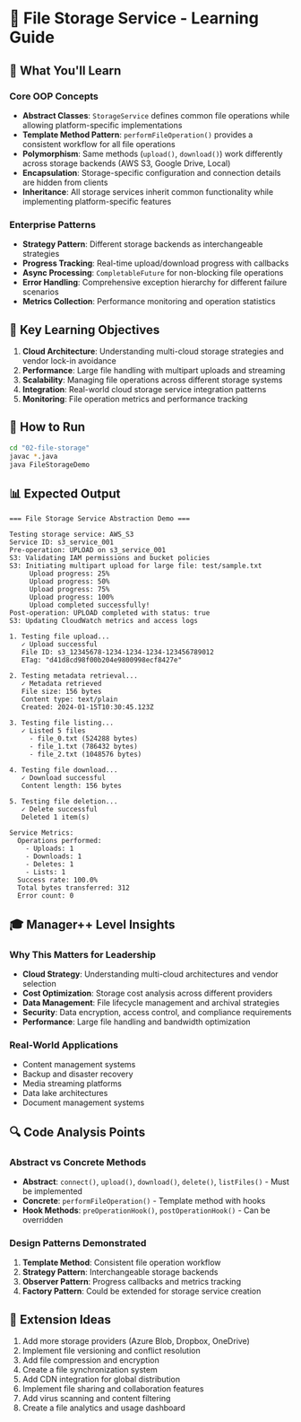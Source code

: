 # 📁 File Storage Service - Learning Guide

## 🎯 What You'll Learn

### Core OOP Concepts
- **Abstract Classes**: `StorageService` defines common file operations while allowing platform-specific implementations
- **Template Method Pattern**: `performFileOperation()` provides a consistent workflow for all file operations
- **Polymorphism**: Same methods (`upload()`, `download()`) work differently across storage backends (AWS S3, Google Drive, Local)
- **Encapsulation**: Storage-specific configuration and connection details are hidden from clients
- **Inheritance**: All storage services inherit common functionality while implementing platform-specific features

### Enterprise Patterns
- **Strategy Pattern**: Different storage backends as interchangeable strategies
- **Progress Tracking**: Real-time upload/download progress with callbacks
- **Async Processing**: `CompletableFuture` for non-blocking file operations
- **Error Handling**: Comprehensive exception hierarchy for different failure scenarios
- **Metrics Collection**: Performance monitoring and operation statistics

## 🚀 Key Learning Objectives

1. **Cloud Architecture**: Understanding multi-cloud storage strategies and vendor lock-in avoidance
2. **Performance**: Large file handling with multipart uploads and streaming
3. **Scalability**: Managing file operations across different storage systems
4. **Integration**: Real-world cloud storage service integration patterns
5. **Monitoring**: File operation metrics and performance tracking

## 🔧 How to Run

```bash
cd "02-file-storage"
javac *.java
java FileStorageDemo
```

## 📊 Expected Output

```
=== File Storage Service Abstraction Demo ===

Testing storage service: AWS_S3
Service ID: s3_service_001
Pre-operation: UPLOAD on s3_service_001
S3: Validating IAM permissions and bucket policies
S3: Initiating multipart upload for large file: test/sample.txt
     Upload progress: 25%
     Upload progress: 50%
     Upload progress: 75%
     Upload progress: 100%
     Upload completed successfully!
Post-operation: UPLOAD completed with status: true
S3: Updating CloudWatch metrics and access logs

1. Testing file upload...
   ✓ Upload successful
   File ID: s3_12345678-1234-1234-1234-123456789012
   ETag: "d41d8cd98f00b204e9800998ecf8427e"

2. Testing metadata retrieval...
   ✓ Metadata retrieved
   File size: 156 bytes
   Content type: text/plain
   Created: 2024-01-15T10:30:45.123Z

3. Testing file listing...
   ✓ Listed 5 files
     - file_0.txt (524288 bytes)
     - file_1.txt (786432 bytes)
     - file_2.txt (1048576 bytes)

4. Testing file download...
   ✓ Download successful
   Content length: 156 bytes

5. Testing file deletion...
   ✓ Delete successful
   Deleted 1 item(s)

Service Metrics:
  Operations performed:
    - Uploads: 1
    - Downloads: 1
    - Deletes: 1
    - Lists: 1
  Success rate: 100.0%
  Total bytes transferred: 312
  Error count: 0
```

## 🎓 Manager++ Level Insights

### Why This Matters for Leadership
- **Cloud Strategy**: Understanding multi-cloud architectures and vendor selection
- **Cost Optimization**: Storage cost analysis across different providers
- **Data Management**: File lifecycle management and archival strategies
- **Security**: Data encryption, access control, and compliance requirements
- **Performance**: Large file handling and bandwidth optimization

### Real-World Applications
- Content management systems
- Backup and disaster recovery
- Media streaming platforms
- Data lake architectures
- Document management systems

## 🔍 Code Analysis Points

### Abstract vs Concrete Methods
- **Abstract**: `connect()`, `upload()`, `download()`, `delete()`, `listFiles()` - Must be implemented
- **Concrete**: `performFileOperation()` - Template method with hooks
- **Hook Methods**: `preOperationHook()`, `postOperationHook()` - Can be overridden

### Design Patterns Demonstrated
1. **Template Method**: Consistent file operation workflow
2. **Strategy Pattern**: Interchangeable storage backends
3. **Observer Pattern**: Progress callbacks and metrics tracking
4. **Factory Pattern**: Could be extended for storage service creation

## 🚀 Extension Ideas

1. Add more storage providers (Azure Blob, Dropbox, OneDrive)
2. Implement file versioning and conflict resolution
3. Add file compression and encryption
4. Create a file synchronization system
5. Add CDN integration for global distribution
6. Implement file sharing and collaboration features
7. Add virus scanning and content filtering
8. Create a file analytics and usage dashboard
